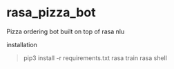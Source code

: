# rasa_pizza_bot
Pizza ordering bot built on top of rasa nlu


installation

> pip3 install -r requirements.txt
> rasa train
> rasa shell

